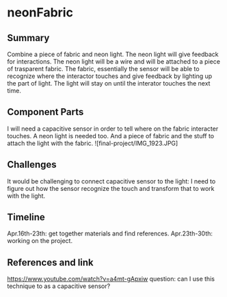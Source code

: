 # neonFabric

## Summary
Combine a piece of fabric and neon light. The neon light will give feedback for interactions. The neon light will be a wire and will be attached to a piece of trasparent fabric. The fabric, essentially the sensor will be able to recognize where the interactor touches and give feedback by lighting up the part of light. The light will stay on until the interator touches the next time. 


## Component Parts

I will need a capacitive sensor in order to tell where on the fabric interacter touches. A neon light is needed too. And a piece of fabric and the stuff to attach the light with the fabric. 
![final-project/IMG_1923.JPG]

## Challenges

It would be challenging to connect capacitive sensor to the light: I need to figure out how the sensor recognize the touch and transform that to work with the light. 


## Timeline

Apr.16th-23th: get together materials and find references. 
Apr.23th-30th: working on the project. 

## References and link

https://www.youtube.com/watch?v=a4mt-gApxiw question: can I use this technique to as a capacitive sensor? 
